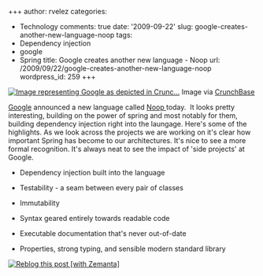 +++
author: rvelez
categories:
- Technology
comments: true
date: '2009-09-22'
slug: google-creates-another-new-language-noop
tags:
- Dependency injection
- google
- Spring
title: Google creates another new language - Noop
url: /2009/09/22/google-creates-another-new-language-noop
wordpress_id: 259
+++





[![Image representing Google as depicted in Crunc...](http://www.crunchbase.com/assets/images/resized/0002/9578/29578v7-max-450x450.jpg)](http://www.crunchbase.com/company/google)
    Image via [CrunchBase](http://www.crunchbase.com/)





[Google](http://google.com/) announced a new language called [Noop ](http://code.google.com/p/noop/)today.  It looks pretty interesting, building on the power of spring and most notably for them, building dependency injection right into the laungage. Here's some of the highlights. As we look across the projects we are working on it's clear how important Spring has become to our architectures. It's nice to see a more formal recognition. It's always neat to see the impact of 'side projects' at Google.



	
  * Dependency injection built into the language

	
  * Testability - a seam between every pair of classes

	
  * Immutability

	
  * Syntax geared entirely towards readable code

	
  * Executable documentation that's never out-of-date

	
  * Properties, strong typing, and sensible modern standard library




[![Reblog this post [with Zemanta]](http://img.zemanta.com/reblog_e.png?x-id=f9d342c4-920d-406b-a3d3-40d07a4e2f1d)](http://reblog.zemanta.com/zemified/f9d342c4-920d-406b-a3d3-40d07a4e2f1d/)
